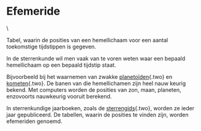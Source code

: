 # Efemeride

\

Tabel, waarin de posities van een hemellichaam voor een aantal
toekomstige tijdstippen is gegeven.

In de sterrenkunde wil men vaak van te voren weten waar een bepaald
hemellichaam op een bepaald tijdstip staat.

Bijvoorbeeld bij het waarnemen van zwakke
[planetoïden](planetoiden.html){.two} en [kometen](kometen.html){.two}.
De banen van die hemellichamen zijn heel nauw keurig bekend. Met
computers worden de posities van zon, maan, planeten, enzovoorts
nauwkeurig vooruit berekend.

In sterrenkundige jaarboeken, zoals de [sterrengids](koepel.html){.two},
worden ze ieder jaar gepubliceerd. De tabellen, waarin de posities te
vinden zijn, worden efemeriden genoemd.

